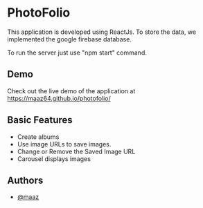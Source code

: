 # PhotoFolio

This application is developed using ReactJs. To store the data, we implemented the google firebase database.

To run the server just use "npm start" command.
## Demo

Check out the live demo of the application at https://maaz64.github.io/photofolio/

## Basic Features
- Create albums 
- Use image URLs to save images. 
- Change or Remove the Saved Image URL 
- Carousel displays images

## Authors

- [@maaz](https://github.com/maaz64)
